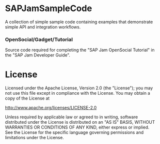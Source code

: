 # SAPJamSampleCode
A collection of simple sample code containing examples that demonstrate simple API and integration workflows.

### OpenSocial/Gadget/Tutorial
Source code required for completing the "SAP Jam OpenSocial Tutorial" in the "SAP Jam Developer Guide".

# License
Licensed under the Apache License, Version 2.0 (the "License");
you may not use this file except in compliance with the License.
You may obtain a copy of the License at

   http://www.apache.org/licenses/LICENSE-2.0

Unless required by applicable law or agreed to in writing, software
distributed under the License is distributed on an "AS IS" BASIS,
WITHOUT WARRANTIES OR CONDITIONS OF ANY KIND, either express or implied.
See the License for the specific language governing permissions and
limitations under the License.
